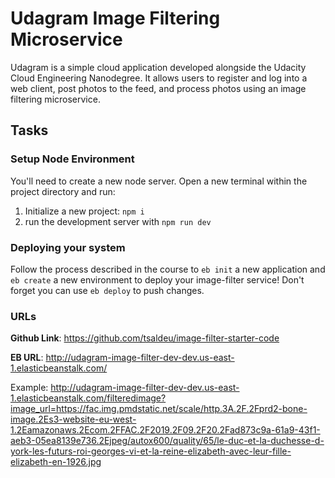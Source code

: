 # Udagram Image Filtering Microservice

Udagram is a simple cloud application developed alongside the Udacity Cloud Engineering Nanodegree. It allows users to register and log into a web client, post photos to the feed, and process photos using an image filtering microservice.


## Tasks

### Setup Node Environment

You'll need to create a new node server. Open a new terminal within the project directory and run:

1. Initialize a new project: `npm i`
2. run the development server with `npm run dev`


### Deploying your system

Follow the process described in the course to `eb init` a new application and `eb create` a new environment to deploy your image-filter service! Don't forget you can use `eb deploy` to push changes.



### URLs

**Github Link**: https://github.com/tsaldeu/image-filter-starter-code

**EB URL**: http://udagram-image-filter-dev-dev.us-east-1.elasticbeanstalk.com/

Example: http://udagram-image-filter-dev-dev.us-east-1.elasticbeanstalk.com/filteredimage?image_url=https://fac.img.pmdstatic.net/scale/http.3A.2F.2Fprd2-bone-image.2Es3-website-eu-west-1.2Eamazonaws.2Ecom.2FFAC.2F2019.2F09.2F20.2Fad873c9a-61a9-43f1-aeb3-05ea8139e736.2Ejpeg/autox600/quality/65/le-duc-et-la-duchesse-d-york-les-futurs-roi-georges-vi-et-la-reine-elizabeth-avec-leur-fille-elizabeth-en-1926.jpg

